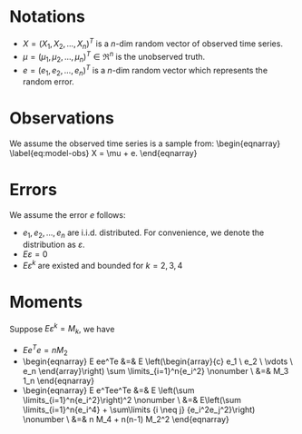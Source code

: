 # Notations

- $X = (X_1, X_2, ..., X_n)^T$ is a $n$-dim random vector of observed time series.
- $\mu = (\mu_1, \mu_2, ..., \mu_n)^T \in \Re^n$ is the unobserved truth.
- $e = (e_1, e_2, ..., e_n)^T$ is a $n$-dim random vector which represents the random error.

# Observations

We assume the observed time series is a sample from: \begin{eqnarray} \label{eq:model-obs}
X = \mu + e.
\end{eqnarray}

# Errors

We assume the error $e$ follows:

- $e_1, e_2, ..., e_n$ are i.i.d. distributed. For convenience, we denote the distribution as $\varepsilon$.
- $E \varepsilon = 0$
- $E \varepsilon^k \mbox{ are existed and bounded for }k=2,3,4$

# Moments

Suppose $E \varepsilon^k = M_k$, we have

- $E e^Te = n M_2$
- \begin{eqnarray}
E ee^Te &=& E \left(\begin{array}{c}
e_1 \\
e_2 \\
\vdots \\
e_n
\end{array}\right) \sum \limits_{i=1}^n{e_i^2} \nonumber \\
&=& M_3 1_n
\end{eqnarray}
- \begin{eqnarray}
E e^Tee^Te &=& E \left(\sum \limits_{i=1}^n{e_i^2}\right)^2 \nonumber \\
&=& E\left(\sum \limits_{i=1}^n{e_i^4} + \sum\limits {i \neq j} {e_i^2e_j^2}\right) \nonumber \\
&=& n M_4 + n(n-1) M_2^2
\end{eqnarray}
